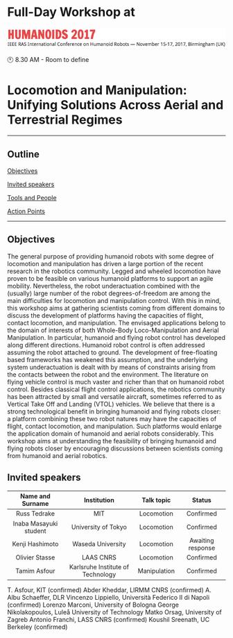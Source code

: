 # Full-Day Workshop at 
![Humanoids2017](images/conference.png)

:clock11: 8.30 AM  - Room to define

# Locomotion and Manipulation: Unifying Solutions Across Aerial and Terrestrial Regimes




----
## Outline
[Objectives](#objectives)

[Invited speakers](#invited-speakers)

[Tools and People](#tools-and-people)

[Action Points](#action-points)

----
## Objectives

The general purpose of providing humanoid robots with some degree of locomotion and manipulation has driven a large portion of the recent research in the robotics community. Legged and wheeled locomotion have proven to be feasible on various humanoid platforms to support an agile mobility. Nevertheless, the robot underactuation combined with the (usually) large number of the robot degrees-of-freedom are among the main difficulties for locomotion and manipulation control. With this in mind, this workshop aims at gathering scientists coming from different domains to discuss the development of platforms having the capacities of flight, contact locomotion, and manipulation. The envisaged applications belong to the domain of interests of both Whole-Body Loco-Manipulation and Aerial Manipulation.
In particular, humanoid and flying robot control has developed along different directions.
Humanoid robot control is often addressed assuming the robot attached to ground. The development of free-floating based frameworks has weakened this assumption, and the underlying system underactuation is dealt with by means of constraints arising from the contacts between the robot and the environment.
The literature on flying vehicle control is much vaster and richer than that on humanoid robot control. Besides classical flight control applications, the robotics community has been attracted by small and versatile aircraft, sometimes referred to as Vertical Take Off and Landing (VTOL) vehicles. 
We believe that there is a strong technological benefit in bringing humanoid and flying robots closer: a platform combining these two robot natures may have the capacities of flight, contact locomotion, and manipulation. Such platforms would enlarge the application domain of humanoid and aerial robots considerably. 
This workshop aims at understanding the feasibility of bringing humanoid and flying robots closer by encouraging discussions between scientists coming from humanoid and aerial robotics.


## Invited speakers

|      Name and Surname     |               Institution          |  Talk topic  |       Status      |
| :-----------------------: | :--------------------------------: | :----------: | :-----------:     |
|   Russ Tedrake            |             MIT                    |  Locomotion  |     Confirmed     |
| Inaba Masayuki student    |  University of Tokyo               |  Locomotion  |     Confirmed     |
|      Kenji Hashimoto      |     Waseda University              |  Locomotion  | Awaiting response |
|       Olivier Stasse      |      LAAS CNRS                     |  Locomotion  |     Confirmed     |
|        Tamim Asfour       |  Karlsruhe Institute of Technology | Manipulation |     Confirmed     |
T. Asfour, KIT (confirmed)
Abder Kheddar, LIRMM CNRS (confirmed) 
A. Albu Schaeffer, DLR 
Vincenzo Lippiello, Università Federico II di Napoli (confirmed)
Lorenzo Marconi,  University of Bologna
George Nikolakopoulos, Luleå University of Technology
Matko Orsag, University of Zagreb
Antonio Franchi, LASS CNRS (confirmed)
Koushil Sreenath, UC Berkeley (confirmed)




